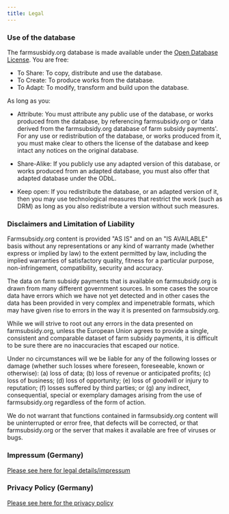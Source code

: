 ```yaml
---
title: Legal
---
```


### Use of the database

The farmsusbidy.org database is made available under the
[Open Database License](http://opendatacommons.org/licenses/odbl/1.0/). You are free:

- To Share: To copy, distribute and use the database.
- To Create: To produce works from the database.
- To Adapt: To modify, transform and build upon the database.

As long as you:

- Attribute: You must attribute any public use of the database, or works
  produced from the database, by referencing farmsubsidy.org or &#39;data
  derived from the farmsubsidy.org database of farm subsidy payments&#39;. For
  any use or redistribution of the database, or works produced from it, you
  must make clear to others the license of the database and keep intact any
  notices on the original database.

- Share-Alike: If you publicly use any adapted version of this database, or
  works produced from an adapted database, you must also offer that adapted
  database under the ODbL.

- Keep open: If you redistribute the database, or an adapted version of it,
  then you may use technological measures that restrict the work (such as DRM)
  as long as you also redistribute a version without such measures.

### Disclaimers and Limitation of Liability
Farmsubsidy.org content is provided "AS IS" and on an "IS AVAILABLE" basis
without any representations or any kind of warranty made (whether express or
implied by law) to the extent permitted by law, including the implied
warranties of satisfactory quality, fitness for a particular purpose,
non-infringement, compatibility, security and accuracy.

The data on farm subsidy payments that is available on farmsubsidy.org is drawn
from many different government sources. In some cases the source data have
errors which we have not yet detected and in other cases the data has been
provided in very complex and impenetrable formats, which may have given rise to
errors in the way it is presented on farmsubsidy.org.

While we will strive to root out any errors in the data presented on
farmsubsidy.org, unless the European Union agrees to provide a single,
consistent and comparable dataset of farm subsidy payments, it is difficult to
be sure there are no inaccuracies that escaped our notice.

Under no circumstances will we be liable for any of the following losses or
damage (whether such losses where foreseen, foreseeable, known or otherwise):
(a) loss of data; (b) loss of revenue or anticipated profits; (c) loss of
business; (d) loss of opportunity; (e) loss of goodwill or injury to
reputation; (f) losses suffered by third parties; or (g) any indirect,
consequential, special or exemplary damages arising from the use of
farmsubsidy.org regardless of the form of action.

We do not warrant that functions contained in farmsubsidy.org content will be
uninterrupted or error free, that defects will be corrected, or that
farmsubsidy.org or the server that makes it available are free of viruses or
bugs.

### Impressum (Germany)

[Please see here for legal details/impressum](https://fragdenstaat.de/impressum/)



### Privacy Policy (Germany)

[Please see here for the privacy policy](https://fragdenstaat.de/datenschutzerklaerung/)


